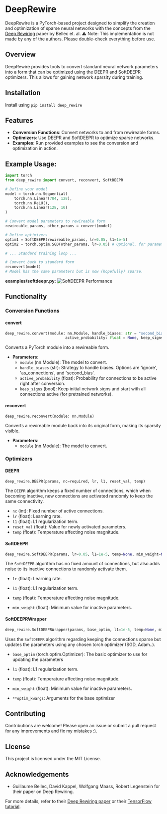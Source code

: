 # DeepRewire
DeepRewire is a PyTorch-based project designed to simplify the creation and optimization of sparse neural networks with the concepts from the [Deep Rewiring](https://arxiv.org/abs/1711.05136) paper by Bellec et. al. ⚠️ Note: This implementation is not made by any of the authors. Please double-check everything before use.

## Overview

DeepRewire provides tools to convert standard neural network parameters into a form that can be optimized using the DEEPR and SoftDEEPR optimizers. This allows for gaining network sparsity during training.

## Installation

Install using `pip install deep_rewire`

## Features

- **Conversion Functions**: Convert networks to and from rewireable forms.
- **Optimizers**: Use DEEPR and SoftDEEPR to optimize sparse networks.
- **Examples**: Run provided examples to see the conversion and optimization in action.

## Example Usage:
```python
import torch
from deep_rewire import convert, reconvert, SoftDEEPR

# Define your model
model = torch.nn.Sequential(
    torch.nn.Linear(784, 128),
    torch.nn.ReLU(),
    torch.nn.Linear(128, 10)
)

# Convert model parameters to rewireable form
rewireable_params, other_params = convert(model)

# Define optimizers
optim1 = SoftDEEPR(rewireable_params, lr=0.05, l1=1e-5) 
optim2 = torch.optim.SGD(other_params, lr=0.05) # Optional, for parameters that are not rewireable

# ... Standard training loop ...

# Convert back to standard form
reconvert(model)
# Model has the same parameters but is now (hopefully) sparse.
```
**examples/softdeepr.py:**
![SoftDEEPR Performance](https://github.com/LuggiStruggi/DeepRewire/blob/main/images/mnist_softdeepr3.svg)


## Functionality

### Conversion Functions

#### convert
```python
deep_rewire.convert(module: nn.Module, handle_biases: str = "second_bias",
                           active_probability: float = None, keep_signs: bool = False)
```
Converts a PyTorch module into a rewireable form.

- **Parameters**:
    - `module` (nn.Module): The model to convert.
    - `handle_biases` (str): Strategy to handle biases. Options are 'ignore', 'as_connections', and 'second_bias'.
    - `active_probability` (float): Probability for connections to be active right after conversion.
    - `keep_signs` (bool): Keep initial network signs and start with all connections active (for pretrained networks).

 #### reconvert



```python
deep_rewire.reconvert(module: nn.Module)
```
Converts a rewireable module back into its original form, making its sparsity visible.

- **Parameters**:
    - `module` (nn.Module): The model to convert.

### Optimizers

#### DEEPR
```python
deep_rewire.DEEPR(params, nc=required, lr, l1, reset_val, temp)
```
The `DEEPR` algorithm keeps a fixed number of connections, which when becoming inactive, new connections are activated randomly to keep the same connectivity.

- `nc` (int): Fixed number of active connections.
- `lr` (float): Learning rate.
- `l1` (float): L1 regularization term.
- `reset_val` (float): Value for newly activated parameters.
- `temp` (float): Temperature affecting noise magnitude.

#### SoftDEEPR
```python
deep_rewire.SoftDEEPR(params, lr=0.05, l1=1e-5, temp=None, min_weight=None)
```

The `SoftDEEPR` algorithm has no fixed amount of connections, but also adds noise to its inactive connections to randomly activate them.

- `lr` (float): Learning rate.

- `l1` (float): L1 regularization term.

- `temp` (float): Temperature affecting noise magnitude.

- `min_weight` (float): Minimum value for inactive parameters.

#### SoftDEEPRWrapper
```python
deep_rewire.SoftDEEPRWrapper(params, base_optim, l1=1e-5, temp=None, min_weight=None, **optim_kwargs)
```

Uses the `SoftDEEPR` algorithm regarding keeping the connections sparse but updates the parameters using any chosen torch optimizer (SGD, Adam..).

- `base_optim` (torch.optim.Optimizer): The basic optimizer to use for updating the parameters

- `l1` (float): L1 regularization term.

- `temp` (float): Temperature affecting noise magnitude.

- `min_weight` (float): Minimum value for inactive parameters.

- `**optim_kwargs`: Arguments for the base optimizer 

## Contributing
Contributions are welcome! Please open an issue or submit a pull request for any improvements and fix my mistakes :).

## License
This project is licensed under the MIT License.

## Acknowledgements
- Guillaume Bellec, David Kappel, Wolfgang Maass, Robert Legenstein for their paper on Deep Rewiring.

For more details, refer to their [Deep Rewiring paper](https://arxiv.org/abs/1711.05136) or their [TensorFlow tutorial](https://github.com/guillaumeBellec/deep_rewiring).
